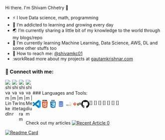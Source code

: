  Hi there. I'm Shivam Chhetry 👋

- :zap: I love Data science, math, programming
- 🌱 I’m addicted to learning and growing every day
- 🌏 I’m currently sharing a little bit of my knowledge to the world through my blogs/repo
- 💬 I’m currently learning Machine Learning, Data Science, AWS, DL and some other stuffs too
- 🤔 How to reach me: [@shivamkc01](https://www.linkedin.com/in/shivamkc01/)
- :workRead more about my projects at [gautamkrishnar.com](https://www.gautamkrishnar.com/#portfolio)
   
### 🔗 Connect with me:

[<img align="left" alt="shivam | LinkedIn" width="22px" src="https://cdn.jsdelivr.net/npm/simple-icons@v3/icons/linkedin.svg" />](https://www.linkedin.com/in/shivamkc01/)
[<img align="left" alt="shivam | Twitter" width="22px" src="https://cdn.jsdelivr.net/npm/simple-icons@v3/icons/twitter.svg" />](https://twitter.com/Shivamkc01)
[<img align="left" alt="shivam | Instagram" width="22px" src="https://cdn.jsdelivr.net/npm/simple-icons@v3/icons/instagram.svg" />](https://www.instagram.com/shivamkc01/)
[<img align="left" alt="shivam | Medium" width="22px" src="https://cdn.jsdelivr.net/npm/simple-icons@3.13.0/icons/medium.svg" />](https://medium.com/@shivamkc01)

</br>
</br>
### Languages and Tools:

[<img align="left" alt="Visual Studio Code" width="26px" src="https://raw.githubusercontent.com/github/explore/80688e429a7d4ef2fca1e82350fe8e3517d3494d/topics/visual-studio-code/visual-studio-code.png" />]
[<img align="left" alt="HTML5" width="26px" src="https://raw.githubusercontent.com/github/explore/80688e429a7d4ef2fca1e82350fe8e3517d3494d/topics/html/html.png" />]
[<img align="left" alt="CSS3" width="26px" src="https://raw.githubusercontent.com/github/explore/80688e429a7d4ef2fca1e82350fe8e3517d3494d/topics/css/css.png" />]
[<img align="left" alt="SQL" width="26px" src="https://raw.githubusercontent.com/github/explore/80688e429a7d4ef2fca1e82350fe8e3517d3494d/topics/sql/sql.png" />]
[<img align="left" alt="MySQL" width="26px" src="https://raw.githubusercontent.com/github/explore/80688e429a7d4ef2fca1e82350fe8e3517d3494d/topics/mysql/mysql.png" />]
[<img align="left" alt="Git" width="26px" src="https://raw.githubusercontent.com/github/explore/80688e429a7d4ef2fca1e82350fe8e3517d3494d/topics/git/git.png" />]
[<img align="left" alt="GitHub" width="26px" src="https://raw.githubusercontent.com/github/explore/78df643247d429f6cc873026c0622819ad797942/topics/github/github.png" />]

<br />
<br />
 Check out my articles
<a target="_blank" href="https://github-readme-medium-recent-article.vercel.app/medium/@shivamkc01/0"><img src="https://github-readme-medium-recent-article.vercel.app/medium/@shivamkc01/0" alt="Recent Article 0">
  
[![Readme Card](https://github-readme-stats.vercel.app/api/pin/?username=shivamkc01&repo=github-readme-stats)](https://github.com/shivamkc01/Top-2Digit_Recognizer100-Accuracy-MNIST-data)
  
